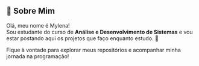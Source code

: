 ## 👋 Sobre Mim  

Olá, meu nome é Mylena!  
Sou estudante do curso de **Análise e Desenvolvimento de Sistemas** e vou estar postando aqui os projetos que faço enquanto estudo. 🚀  

Fique à vontade para explorar meus repositórios e acompanhar minha jornada na programação!  

